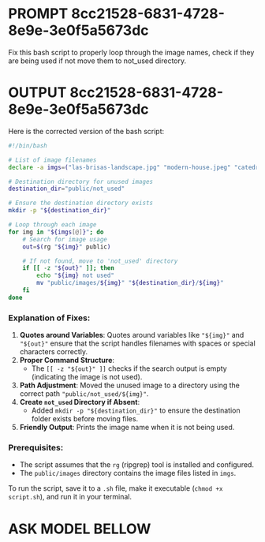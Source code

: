 # PROMPT 8cc21528-6831-4728-8e9e-3e0f5a5673dc

Fix this bash script to properly loop through the image names, check if they are being used if not move them to not_used directory.

# OUTPUT 8cc21528-6831-4728-8e9e-3e0f5a5673dc

Here is the corrected version of the bash script:

```bash
#!/bin/bash

# List of image filenames
declare -a imgs=("las-brisas-landscape.jpg" "modern-house.jpeg" "catedral-malaga-crop.jpeg" "puerto-banus-la-concha.jpeg" "ronda-cliff.jpeg" "palmera-house.jpeg" "casa-la-concha.jpg" "hand-pen.jpg" "puente-romano-peer.jpeg" "bugambilla-terace.jpg" "golf-sand-bunker-pink-trees-crop.jpg" "yesi.jpeg" "pool-house.jpg" "golf-fondo-la-concha.jpg" "golf-lake-villa-padierna.jpg" "marbella-old-town-flowers.jpg" "plaza-los-naranjos.jpg" "concierto-iglesia.jpeg" "plaza-rural.jpeg" "concierto-catedral.jpeg" "concierto-piano-viola.jpeg" "cuardo-puerto.jpeg" "flamenco.jpeg" "concierto-final.jpeg" "bariles.jpeg" "museo-arte.jpeg" "marisela.jpeg" "joseluis.jpeg")

# Destination directory for unused images
destination_dir="public/not_used"

# Ensure the destination directory exists
mkdir -p "${destination_dir}"

# Loop through each image
for img in "${imgs[@]}"; do
    # Search for image usage
    out=$(rg "${img}" public)

    # If not found, move to 'not_used' directory
    if [[ -z "${out}" ]]; then
        echo "${img} not used"
        mv "public/images/${img}" "${destination_dir}/${img}"
    fi
done
```

### Explanation of Fixes:

1. **Quotes around Variables**: Quotes around variables like `"${img}"` and `"${out}"` ensure that the script handles filenames with spaces or special characters correctly.
2. **Proper Command Structure**:
   - The `[[ -z "${out}" ]]` checks if the search output is empty (indicating the image is not used).
3. **Path Adjustment**: Moved the unused image to a directory using the correct path `"public/not_used/${img}"`.
4. **Create `not_used` Directory if Absent**:
   - Added `mkdir -p "${destination_dir}"` to ensure the destination folder exists before moving files.
5. **Friendly Output**: Prints the image name when it is not being used.

### Prerequisites:

- The script assumes that the `rg` (ripgrep) tool is installed and configured.
- The `public/images` directory contains the image files listed in `imgs`.

To run the script, save it to a `.sh` file, make it executable (`chmod +x script.sh`), and run it in your terminal.

# ASK MODEL BELLOW

